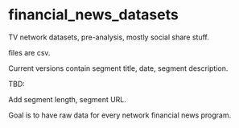 # financial_news_datasets

TV network datasets, pre-analysis, mostly social share stuff.

files are csv.

Current versions contain segment title, date, segment description.

TBD:

Add segment length, segment URL.

Goal is to have raw data for every network financial news program.
